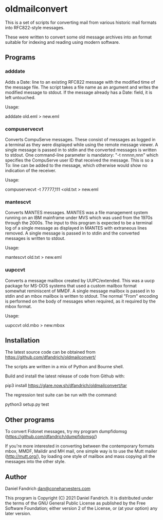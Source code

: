 # oldmailconvert

This is a set of scripts for converting mail from various historic mail formats
into RFC822-style messages.

These were written to convert some old message archives into an format suitable
for indexing and reading using modern software.

## Programs

### adddate

Adds a Date: line to an existing RFC822 message with the modified time of the
message file. The script takes a file name as an argument and writes the
modified message to stdout. If the message already has a Date: field, it is
left untouched.

Usage:

  adddate old.eml > new.eml

### compuservecvt

Converts CompuServe messages. These consist of messages as logged in a terminal
as they were displayed while using the remote message viewer.  A single message
is passed in to stdin and the converted messages is written to stdout. One
command-line parameter is mandatory: "-t nnnnn,nnn" which specifies the
CompuServe user ID that received the message. This is so a To: line can be
added to the message, which otherwise would show no indication of the receiver.

Usage:

  compuservecvt -t 77777,111 <old.txt > new.eml

### mantescvt

Converts MANTES messages. MANTES was a file management system running on an IBM
mainframe under MVS which was used from the 1970s through the 2000s.  The input
to this program is expected to be a terminal log of a single message as
displayed in MANTES with extraneous lines removed.  A single message is passed
in to stdin and the converted messages is written to stdout.

Usage:

  mantescvt old.txt > new.eml

### uupccvt

Converts a message mailbox created by UUPC/extended. This was a uucp package
for MS-DOS systems that used a custom mailbox format somewhat reminiscent of
MMDF.  A single message mailbox is passed in to stdin and an mbox mailbox is
written to stdout.  The normal "From" encoding is performed on the body of
messages when required, as it required by the mbox format.

Usage:

  uupccvt old.mbo > new.mbox

## Installation

The latest source code can be obtained from
https://github.com/dfandrich/oldmailconvert/

The scripts are written in a mix of Python and Bourne shell.

Build and install the latest release of code from Github with:

  pip3 install https://glare.now.sh/dfandrich/oldmailconvert/tar

The regression test suite can be run with the command:

  python3 setup.py test

## Other programs

To convert Fidonet messages, try my program dumpfidomsg
(https://github.com/dfandrich/dumpfidomsg/)

If you're more interested in converting between the contemporary formats mbox,
MMDF, Maildir and MH mail, one simple way is to use the Mutt mailer
(http://mutt.org/), by loading one style of mailbox and mass copying all the
messages into the other style.

## Author

Daniel Fandrich <dan@coneharvesters.com>

This program is Copyright (C) 2021 Daniel Fandrich. It is distributed under the
terms of the GNU General Public License as published by the Free Software
Foundation; either version 2 of the License, or (at your option) any later
version.
